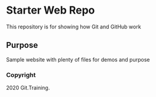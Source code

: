 # Starter Web Repo

This repository is for showing how Git and GitHub work

## Purpose

Sample website with plenty of files for demos and purpose

### Copyright 

2020 Git.Training.